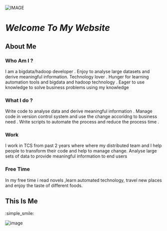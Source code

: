 
![IMAGE](https://tr2.cbsistatic.com/hub/i/r/2016/06/02/191827a1-5d53-448b-bc74-ea745fee7c44/resize/770x/b2bf48cf1112a8e3912cb58a4033ffa2/internetglocal.jpg)

   #  _*Welcome To My Website*_
   
   ## **About Me**
 
 ### Who Am I ?
 I am a bigdata/hadoop developer . Enjoy to analyse large datasets and derive meaningful information. Technology lover . Hunger for learning automation tools and bigdata and hadoop technology . Eager to use knowledge to solve business problems using my knowledge
 
 ### What I do ?
 Write code to analyse data and derive meaningful information . Manage code in version control system and use the change accoridng to business need . Write scripts to automate the process and reduce the process time .
 
 ### Work
 I work in TCS from past 2 years where where my distributed team and I help people to transform their code and help to manage change. Analyse large sets of data to provide meaningful information to end users
 
 ### Free Time
 In my free time i read novels ,learn automated technology, travel new places and enjoy the  taste of different foods.
 
 ## This Is Me  
   :simple_smile:
 
 ![image](https://avatars2.githubusercontent.com/u/26433441?v=3&u=cdce6e8de39a968bf1d319ac2e12d38a3bc16295&s=400)
